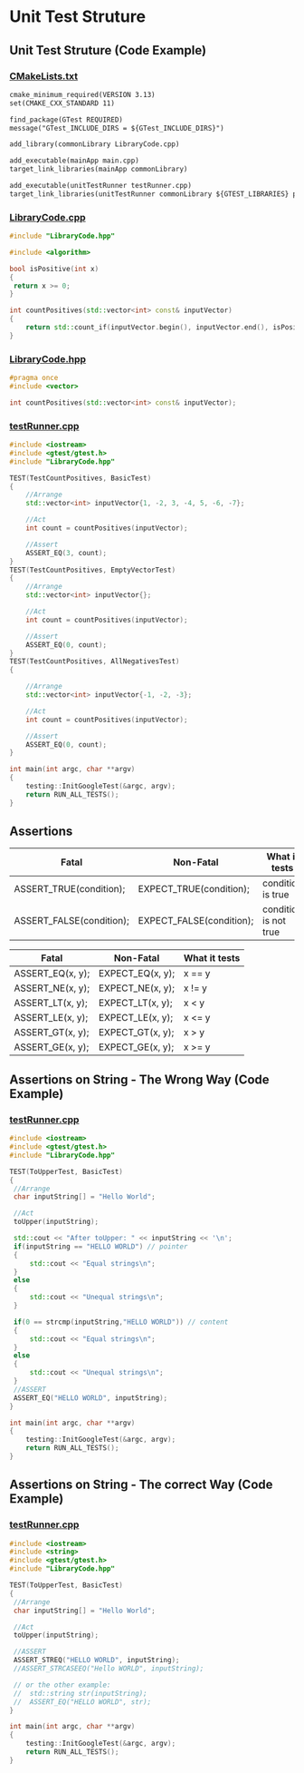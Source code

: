 # Unit Test Struture
## Unit Test Struture (Code Example)
### [CMakeLists.txt](https://github.com/markdown-it/markdown-it-emoji)
```txt
cmake_minimum_required(VERSION 3.13)
set(CMAKE_CXX_STANDARD 11)

find_package(GTest REQUIRED)
message("GTest_INCLUDE_DIRS = ${GTest_INCLUDE_DIRS}")

add_library(commonLibrary LibraryCode.cpp)

add_executable(mainApp main.cpp)
target_link_libraries(mainApp commonLibrary)

add_executable(unitTestRunner testRunner.cpp)
target_link_libraries(unitTestRunner commonLibrary ${GTEST_LIBRARIES} pthread)
```
### [LibraryCode.cpp](https://github.com/markdown-it/markdown-it-emoji)
```c++
#include "LibraryCode.hpp"

#include <algorithm>

bool isPositive(int x)
{
 return x >= 0;
}

int countPositives(std::vector<int> const& inputVector)
{
    return std::count_if(inputVector.begin(), inputVector.end(), isPositive);
}
```
### [LibraryCode.hpp](https://github.com/markdown-it/markdown-it-emoji)
```c++
#pragma once
#include <vector>

int countPositives(std::vector<int> const& inputVector);
```
### [testRunner.cpp](https://github.com/markdown-it/markdown-it-emoji)
```c++
#include <iostream>
#include <gtest/gtest.h>
#include "LibraryCode.hpp"

TEST(TestCountPositives, BasicTest)
{
    //Arrange
    std::vector<int> inputVector{1, -2, 3, -4, 5, -6, -7};

    //Act
    int count = countPositives(inputVector);

    //Assert
    ASSERT_EQ(3, count);
}
TEST(TestCountPositives, EmptyVectorTest)
{
    //Arrange
    std::vector<int> inputVector{};

    //Act
    int count = countPositives(inputVector);

    //Assert
    ASSERT_EQ(0, count);
}
TEST(TestCountPositives, AllNegativesTest)
{

    //Arrange
    std::vector<int> inputVector{-1, -2, -3};

    //Act
    int count = countPositives(inputVector);

    //Assert
    ASSERT_EQ(0, count);
}

int main(int argc, char **argv)
{
    testing::InitGoogleTest(&argc, argv);
    return RUN_ALL_TESTS();
}
```
## Assertions
| Fatal | Non-Fatal | What it tests |
| ----- | --------- | ------------- |
| ASSERT_TRUE(condition); | EXPECT_TRUE(condition); | condition is true |
| ASSERT_FALSE(condition);  | EXPECT_FALSE(condition); |condition is not true |


| Fatal | Non-Fatal | What it tests |
| ----- | --------- | ------------- |
| ASSERT_EQ(x, y); | EXPECT_EQ(x, y); | x == y | 
| ASSERT_NE(x, y); | EXPECT_NE(x, y); | x != y | 
| ASSERT_LT(x, y); | EXPECT_LT(x, y); | x < y | 
| ASSERT_LE(x, y); | EXPECT_LE(x, y); | x <= y | 
| ASSERT_GT(x, y); | EXPECT_GT(x, y); | x > y | 
| ASSERT_GE(x, y); | EXPECT_GE(x, y); | x >= y | 
## Assertions on String - The Wrong Way (Code Example)
### [testRunner.cpp](https://github.com/markdown-it/markdown-it-emoji)
```c++
#include <iostream>
#include <gtest/gtest.h>
#include "LibraryCode.hpp"

TEST(ToUpperTest, BasicTest)
{
 //Arrange
 char inputString[] = "Hello World";

 //Act
 toUpper(inputString);

 std::cout << "After toUpper: " << inputString << '\n';
 if(inputString == "HELLO WORLD") // pointer
 {
     std::cout << "Equal strings\n";
 }
 else
 {
     std::cout << "Unequal strings\n";
 }

 if(0 == strcmp(inputString,"HELLO WORLD")) // content
 {
     std::cout << "Equal strings\n";
 }
 else
 {
     std::cout << "Unequal strings\n";
 }
 //ASSERT
 ASSERT_EQ("HELLO WORLD", inputString);
}

int main(int argc, char **argv)
{
    testing::InitGoogleTest(&argc, argv);
    return RUN_ALL_TESTS();
}

```
## Assertions on String - The correct Way (Code Example)
### [testRunner.cpp](https://github.com/markdown-it/markdown-it-emoji)
```c++
#include <iostream>
#include <string>
#include <gtest/gtest.h>
#include "LibraryCode.hpp"

TEST(ToUpperTest, BasicTest)
{
 //Arrange
 char inputString[] = "Hello World";

 //Act
 toUpper(inputString);

 //ASSERT
 ASSERT_STREQ("HELLO WORLD", inputString);
 //ASSERT_STRCASEEQ("Hello WORLD", inputString);

 // or the other example:
 //  std::string str(inputString);
 //  ASSERT_EQ("HELLO WORLD", str);
}

int main(int argc, char **argv)
{
    testing::InitGoogleTest(&argc, argv);
    return RUN_ALL_TESTS();
}

```
